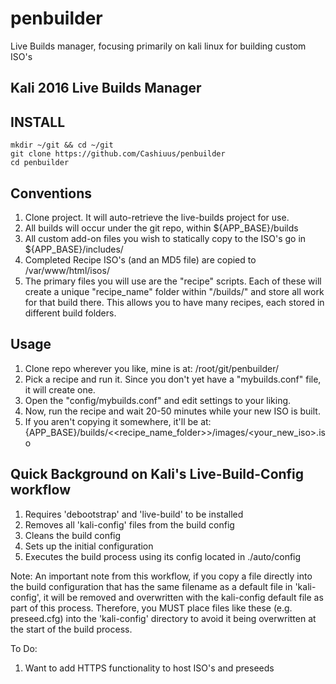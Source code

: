 # penbuilder
Live Builds manager, focusing primarily on kali linux for building custom ISO's


## Kali 2016 Live Builds Manager
## INSTALL

```
mkdir ~/git && cd ~/git
git clone https://github.com/Cashiuus/penbuilder
cd penbuilder
```

## Conventions

1. Clone project. It will auto-retrieve the live-builds project for use.
2. All builds will occur under the git repo, within ${APP_BASE}/builds
3. All custom add-on files you wish to statically copy to the ISO's go in ${APP_BASE}/includes/
4. Completed Recipe ISO's (and an MD5 file) are copied to /var/www/html/isos/
5. The primary files you will use are the "recipe" scripts. Each of these will create a unique "recipe_name" folder within "/builds/" and store all work for that build there. This allows you to have many recipes, each stored in different build folders.



## Usage

1. Clone repo wherever you like, mine is at: /root/git/penbuilder/
2. Pick a recipe and run it. Since you don't yet have a "mybuilds.conf" file, it will create one.
3. Open the "config/mybuilds.conf" and edit settings to your liking.
4. Now, run the recipe and wait 20-50 minutes while your new ISO is built.
5. If you aren't copying it somewhere, it'll be at: {APP_BASE}/builds/<<recipe_name_folder>>/images/<your_new_iso>.iso



## Quick Background on Kali's Live-Build-Config workflow

1. Requires 'debootstrap' and 'live-build' to be installed
2. Removes all 'kali-config' files from the build config
3. Cleans the build config
4. Sets up the initial configuration
5. Executes the build process using its config located in ./auto/config


Note: An important note from this workflow, if you copy a file directly into the build configuration
that has the same filename as a default file in 'kali-config', it will be removed and overwritten
with the kali-config default file as part of this process. Therefore, you MUST place files like these
(e.g. preseed.cfg) into the 'kali-config' directory to avoid it being overwritten at the start of
the build process.


To Do:
1. Want to add HTTPS functionality to host ISO's and preseeds
